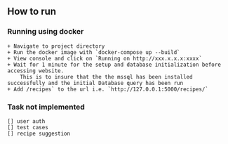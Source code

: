 ## How to run

### Running using docker
    + Navigate to project directory
    + Run the docker image with `docker-compose up --build`
    + View console and click on `Running on http://xxx.x.x.x:xxxx`
    + Wait for 1 minute for the setup and database initialization before accessing website. 
        This is to insure that the the mssql has been installed successfully and the initial Database query has been run
    + Add /recipes` to the url i.e. `http://127.0.0.1:5000/recipes/`
    


### Task not implemented
    [] user auth
    [] test cases
    [] recipe suggestion
